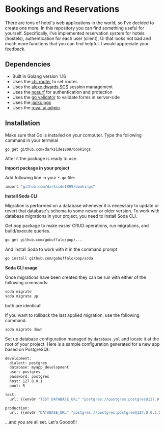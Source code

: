 # Bookings and Reservations

There are tons of hotel's web applications in the world, so I've decided to create one more. In this repository you can find something useful for yourself. Specifically, I've implemented reservation system for hotels (hostels), authentication for each user (client), UI that looks not bad and much more functions that you can find helpful. I would appreciate your feedback.

## Dependencies

- Built in Golang version 1.16
- Uses the [chi router](https://github.com/go-chi/chi) to set routes
- Uses the [alexe dwards SCS](https://github.com/alexedwards/scs/v2) session management
- Uses the [nosurf](https://github.com/justinas/nosurf) for authentication and protection
- Uses the [go validator](https://github.com/asaskevich/govalidator) to validate forms in          server-side
- Uses the [jackc pgx](https://github.com/jackc/pgx)
- Uses the [royal ui admin](https://github.com/BootstrapDash/RoyalUI-Free-Bootstrap-Admin-Template)

## Installation

Make sure that Go is installed on your computer. Type the following command in your terminal

```bash
go get github.com/darkside1809/bookings
```

After it the package is ready to use.

**Import package in your project**

Add following line in your `*.go` file:

```bash
import "github.com/darkside1809/bookings"
```

**Install Soda CLI**

Migration is performed on a database whenever it is necessary to update or revert that database's schema to some newer or older version. To work with database migrations in your project, you need to install Soda CLI.

Get pop package to make easier CRUD operations, run migrations, and build/execute queries.

```bash
go get github.com/gobuffalo/pop/...
```

And install Soda to work with it in the command prompt

```bash
go install github.com/gobuffalo/pop/soda
```

**Soda CLI usage**

Once migrations have been created they can be run with either of the following commands:

```bash
soda migrate
soda migrate up
```

both are identical!

If you want to rollback the last applied migration, use the following command:

```bash
soda migrate down
```

Set up database configuration managed by `database.yml` and locate it at the root of your project.
Here is a sample configuration generated for a new app based on PostgreSQL:

```bash
development:
  dialect: postgres
  database: myapp_development
  user: postgres
  password: postgres
  host: 127.0.0.1
  pool: 5

test:
  url: {{envOr "TEST_DATABASE_URL" "postgres://postgres:postgres@127.0.0.1:5432/myapp_test"}}

production:
  url: {{envOr "DATABASE_URL" "postgres://postgres:postgres@127.0.0.1:5432/myapp_production"}}
```

...and you are all set. Let's Goooo!!!
